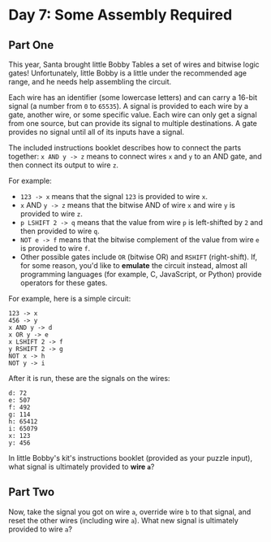 <h1>Day 7: Some Assembly Required</h1>

<h2>Part One</h2>

This year, Santa brought little Bobby Tables a set of wires and bitwise logic gates! Unfortunately, little Bobby is a little under the recommended age range, and he needs help assembling the circuit.

Each wire has an identifier (some lowercase letters) and can carry a 16-bit signal (a number from `0` to `65535`). A signal is provided to each wire by a gate, another wire, or some specific value. Each wire can only get a signal from one source, but can provide its signal to multiple destinations. A gate provides no signal until all of its inputs have a signal.

The included instructions booklet describes how to connect the parts together: `x AND y -> z` means to connect wires `x` and `y` to an AND gate, and then connect its output to wire `z`.

For example:

* `123 -> x` means that the signal `123` is provided to wire `x`.
* `x` AND `y -> z` means that the bitwise AND of wire `x` and wire `y` is provided to wire `z`.
* `p LSHIFT 2 -> q` means that the value from wire `p` is left-shifted by `2` and then provided to wire `q`.
* `NOT e -> f` means that the bitwise complement of the value from wire `e` is provided to wire `f`.
* Other possible gates include `OR` (bitwise OR) and `RSHIFT` (right-shift). If, for some reason, you'd like to **emulate** the circuit instead, almost all programming languages (for example, C, JavaScript, or Python) provide operators for these gates.

For example, here is a simple circuit:
```
123 -> x
456 -> y
x AND y -> d
x OR y -> e
x LSHIFT 2 -> f
y RSHIFT 2 -> g
NOT x -> h
NOT y -> i
```
After it is run, these are the signals on the wires:
```
d: 72
e: 507
f: 492
g: 114
h: 65412
i: 65079
x: 123
y: 456
```
In little Bobby's kit's instructions booklet (provided as your puzzle input), what signal is ultimately provided to **wire `a`**?

<h2>Part Two</h2>

Now, take the signal you got on wire `a`, override wire `b` to that signal, and reset the other wires (including wire `a`). What new signal is ultimately provided to wire `a`?
